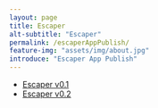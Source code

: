 ```yaml
---
layout: page
title: Escaper
alt-subtitle: "Escaper"
permalink: /escaperAppPublish/
feature-img: "assets/img/about.jpg"
introduce: "Escaper App Publish"
---
```


<!doctype html>
<html lang="en">
<head>
<meta charset="UTF-8">
<title>다운로드</title>
</head>
<body>
<ul>
<li><a href="itms-services://?action=download-manifest&url=https://dl.dropboxusercontent.com/s/1mr6h2sgg8v5bmm/manifest.plist">Escaper v0.1</a></li>
<li><a href="itms-services://?action=download-manifest&url=https://dl.dropboxusercontent.com/s/d7tdbyfm2xqfkqq/manifest.plist">Escaper v0.2</a></li>
</ul>
</body>
</html>